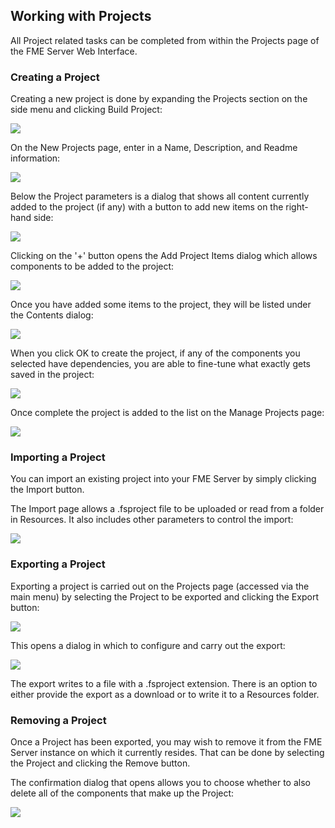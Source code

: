 ## Working with Projects ##

All Project related tasks can be completed from within the Projects page of the FME Server Web Interface.

### Creating a Project ###

Creating a new project is done by expanding the Projects section on the side menu and clicking Build Project:

![](./Images/Img1.057.CreateProject.png)

On the New Projects page, enter in a Name, Description, and Readme information:

![](./Images/Img1.058.ProjectDetails.png)

Below the Project parameters is a dialog that shows all content currently added to the project (if any) with a button to add new items on the right-hand side:

![](./Images/Img1.059.ProjectContents.png)

Clicking on the '+' button opens the Add Project Items dialog which allows components to be added to the project:

![](./Images/Img1.060.AddComponents.png)

Once you have added some items to the project, they will be listed under the Contents dialog:

![](./Images/Img1.061.AddedComponents.png)

When you click OK to create the project, if any of the components you selected have dependencies, you are able to fine-tune what exactly gets saved in the project:

![](./Images/Img1.062.AddDependancies.png)

Once complete the project is added to the list on the Manage Projects page:

![](./Images/Img1.063.ProjectFolder.png)


### Importing a Project ###

You can import an existing project into your FME Server by simply clicking the Import button.

The Import page allows a .fsproject file to be uploaded or read from a folder in Resources. It also includes other parameters to control the import:

![](./Images/Img1.064.ImportAProject.png)



### Exporting a Project ###

Exporting a project is carried out on the Projects page (accessed via the main menu) by selecting the Project to be exported and clicking the Export button:

![](./Images/Img1.065.ExportProjectButton.png)

This opens a dialog in which to configure and carry out the export:

![](./Images/Img1.066.ExportProjectDialogs.png)

The export writes to a file with a .fsproject extension. There is an option to either provide the export as a download or to write it to a Resources folder.



### Removing a Project ###

Once a Project has been exported, you may wish to remove it from the FME Server instance on which it currently resides. That can be done by selecting the Project and clicking the Remove button.

The confirmation dialog that opens allows you to choose whether to also delete all of the components that make up the Project:

![](./Images/Img1.067.RemoveAProject.png)
